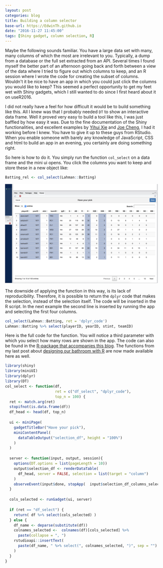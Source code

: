 ```yaml
---
layout: post
categories: blog
title: Building a column selector
base-url: https://EdwinTh.github.io
date: "2016-11-27 11:45:00"
tags: [Shiny gadget, column selection, R]
---
```




Maybe the following sounds familiar. You have a large data set with many, many columns of which the most are irrelevant to you. Typically, a dump from a database or the full set extracted from an API. Several times I found myself the better part of an afternoon going back and forth between a view of the data where I tried to figure out which columns to keep, and an R session where I wrote the code for creating the subset of columns. Wouldn't it be nice to have an app in which you could just click the columns you would like to keep? This seemed a perfect opportunity to get my feet wet with Shiny gadgets, which I still wanted to do since I first heard about it on useR2016.

I did not really have a feel for how difficult it would be to build something like this. All I knew was that I probably needed `DT` to show an interactive data frame. Well it proved very easy to build a tool like this, I was just baffled by how easy it was. Due to the fine documentation of the Shiny functionalities, and excellent examples by [Yihui Xie](https://yihui.shinyapps.io/DT-selection/) and [Joe Cheng](http://shiny.rstudio.com/articles/gadgets.html), I had it working before I knew. You have to give it up to these guys from RStudio. When you enable someone with barely any knowledge of JavaScript, CSS and html to build an app in an evening, you certainly are doing something right.

So here is how to do it. You simply run the function `col_select` on a data frame and the mini ui opens. You click the columns you want to keep and store these in a new object like:


```r
Batting_rel <- col_select(Lahman::Batting)
```

![screenshot](/images/2016-11-26/col_sel_screenshot.png)

The downside of applying the function in this way, is its lack of reproducibility. Therefore, it is possible to return the `dplyr` code that makes the selection, instead of the selection itself. The code will be inserted in the R script. In the next example the second line is inserted by running the app and selecting the first four columns.


```r
col_select(Lahman::Batting, ret = 'dplyr_code')
Lahman::Batting %>% select(playerID, yearID, stint, teamID)
```

Here is the full code for the function. You will notice a third parameter with which you select how many rows are shown in the app. The code can also be found in the [R-package that accompanies this blog](https://github.com/edwinth/thatssorandom). The functions from my last post about [designing our bathroom with R](https://edwinth.github.io/blog/bathroom-with-r/) are now made available here as well.


```r
library(shiny)
library(miniUI)
library(dplyr)
library(DT)
col_select <- function(df,
                       ret = c("df_select", "dplyr_code"),
                       top_n = 100) {
  ret <- match.arg(ret)
  stopifnot(is.data.frame(df))
  df_head <- head(df, top_n)

  ui <- miniPage(
    gadgetTitleBar("Have your pick"),
    miniContentPanel(
      dataTableOutput("selection_df", height = "100%")
    )
  )

  server <- function(input, output, session){
    options(DT.options = list(pageLength = 10))
    output$selection_df <- renderDataTable(
      df_head, server = FALSE, selection = list(target = "column")
    )
    observeEvent(input$done, stopApp(  input$selection_df_columns_selected))
  }

  cols_selected <- runGadget(ui, server)

  if (ret == "df_select") {
    return( df %>% select(cols_selected) )
  } else {
    df_name <- deparse(substitute(df))
    colnames_selected <-  colnames(df)[cols_selected] %>%
      paste(collapse = ", ")
    rstudioapi::insertText(
      paste(df_name, " %>% select(", colnames_selected, ")", sep = "")
    )
  }
}
```





